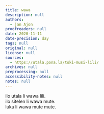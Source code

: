 ```yaml
---
title: wawa
description: null
authors:
  - jan Ajon
proofreaders: null
date: 2020-11-11
date-precision: day
tags: null
original: null
license: null
sources:
  - https://utala.pona.la/toki-musi-lili/
archives: null
preprocessing: null
accessibility-notes: null
notes: null
---
```


ilo utala li wawa lili.  
ilo sitelen li wawa mute.  
luka li wawa mute mute.